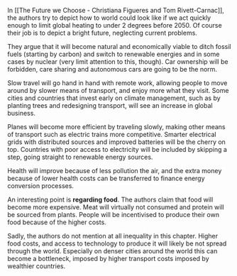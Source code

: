 In [[The Future we Choose - Christiana Figueres and Tom Rivett-Carnac]], the authors try to depict how to world could look like if we act quickly enough to limit global heating to under 2 degrees before 2050. Of course their job is to depict a bright future, neglecting current problems. 

They argue that it will become natural and economically viable to ditch fossil fuels (starting by carbon) and switch to renewable energies and in some cases by nuclear (very limit attention to this, though). Car ownership will be forbidden, care sharing and autonomous cars are going to be the norm. 

Slow travel will go hand in hand with remote work, allowing people to move around by slower means of transport, and enjoy more what they visit. Some cities and countries that invest early on climate management, such as by planting trees and redesigning transport, will see an increase in global business. 

Planes will become more efficient by traveling slowly, making other means of transport such as electric trains more competitive. Smarter electrical grids with distributed sources and improved batteries will be the cherry on top. Countries with poor access to electricity will be included by skipping a step, going straight to renewable energy sources. 

Health will improve because of less pollution the air, and the extra money because of lower health costs can be transferred to finance energy conversion processes. 

An interesting point is **regarding food**. The authors claim that food will become more expensive. Meat will virtually not consumed and protein will be sourced from plants. People will be incentivised to produce their own food because of the higher costs. 

Sadly, the authors do not mention at all inequality in this chapter. Higher food costs, and access to technology to produce it will likely be not spread through the world. Especially on denser cities around the world this can become a bottleneck, imposed by higher transport costs imposed by wealthier countries. 